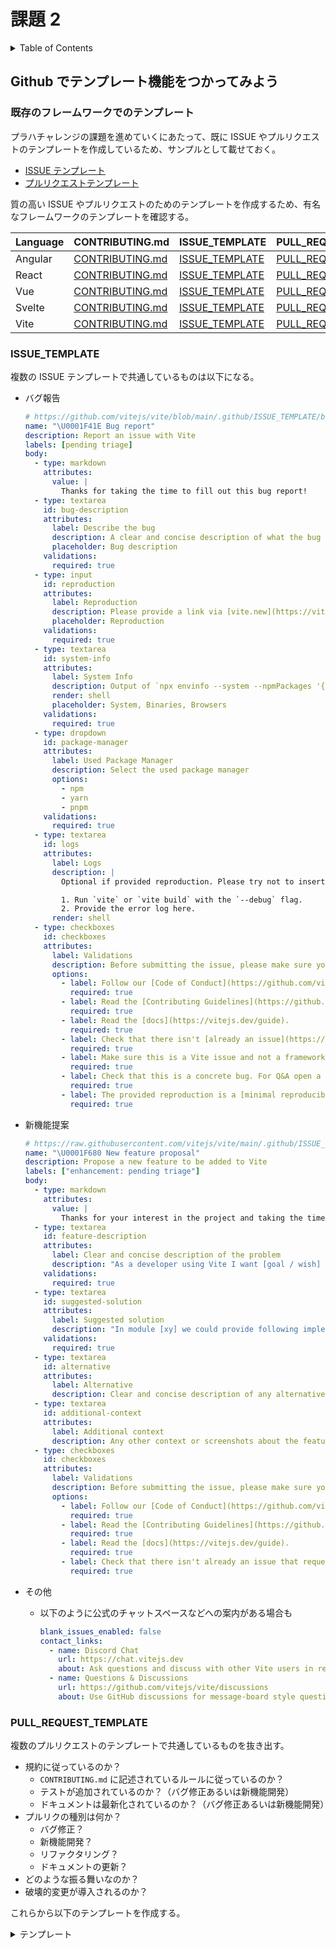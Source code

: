 # 課題 2

<!-- START doctoc generated TOC please keep comment here to allow auto update -->
<!-- DON'T EDIT THIS SECTION, INSTEAD RE-RUN doctoc TO UPDATE -->
<details>
<summary>Table of Contents</summary>

- [Github でテンプレート機能をつかってみよう](#github-%E3%81%A7%E3%83%86%E3%83%B3%E3%83%97%E3%83%AC%E3%83%BC%E3%83%88%E6%A9%9F%E8%83%BD%E3%82%92%E3%81%A4%E3%81%8B%E3%81%A3%E3%81%A6%E3%81%BF%E3%82%88%E3%81%86)
  - [既存のフレームワークでのテンプレート](#%E6%97%A2%E5%AD%98%E3%81%AE%E3%83%95%E3%83%AC%E3%83%BC%E3%83%A0%E3%83%AF%E3%83%BC%E3%82%AF%E3%81%A7%E3%81%AE%E3%83%86%E3%83%B3%E3%83%97%E3%83%AC%E3%83%BC%E3%83%88)
  - [ISSUE_TEMPLATE](#issue_template)
  - [PULL_REQUEST_TEMPLATE](#pull_request_template)

</details>
<!-- END doctoc generated TOC please keep comment here to allow auto update -->

## Github でテンプレート機能をつかってみよう

### 既存のフレームワークでのテンプレート

プラハチャレンジの課題を進めていくにあたって、既に ISSUE やプルリクエストのテンプレートを作成しているため、サンプルとして載せておく。

- [ISSUE テンプレート](https://github.com/shimopino/praha-challenges/tree/main/.github/ISSUE_TEMPLATE)
- [プルリクエストテンプレート](https://github.com/shimopino/praha-challenges/blob/main/.github/PULL_REQUEST_TEMPLATE.md)

質の高い ISSUE やプルリクエストのためのテンプレートを作成するため、有名なフレームワークのテンプレートを確認する。

| Language | CONTRIBUTING.md                                                                   | ISSUE_TEMPLATE                                                                          | PULL_REQUEST_TEMPLATE                                                                                       |
| :------- | :-------------------------------------------------------------------------------- | :-------------------------------------------------------------------------------------- | :---------------------------------------------------------------------------------------------------------- |
| Angular  | [CONTRIBUTING.md](https://github.com/angular/angular/blob/master/CONTRIBUTING.md) | [ISSUE_TEMPLATE](https://github.com/angular/angular/tree/master/.github/ISSUE_TEMPLATE) | [PULL_REQUEST_TEMPLATE.md](https://github.com/angular/angular/blob/master/.github/PULL_REQUEST_TEMPLATE.md) |
| React    | [CONTRIBUTING.md](https://github.com/facebook/react/blob/main/CONTRIBUTING.md)    | [ISSUE_TEMPLATE](https://github.com/facebook/react/tree/main/.github/ISSUE_TEMPLATE)    | [PULL_REQUEST_TEMPLATE.md](https://github.com/facebook/react/blob/main/.github/PULL_REQUEST_TEMPLATE.md)    |
| Vue      | [CONTRIBUTING.md](https://github.com/vuejs/vue/blob/dev/.github/CONTRIBUTING.md)  | [ISSUE_TEMPLATE](https://github.com/vuejs/vue/tree/dev/.github/ISSUE_TEMPLATE)          | [PULL_REQUEST_TEMPLATE.md](https://github.com/vuejs/vue/blob/dev/.github/PULL_REQUEST_TEMPLATE.md)          |
| Svelte   | [CONTRIBUTING.md](https://github.com/sveltejs/svelte/blob/master/CONTRIBUTING.md) | [ISSUE_TEMPLATE](https://github.com/sveltejs/svelte/tree/master/.github/ISSUE_TEMPLATE) | [PULL_REQUEST_TEMPLATE.md](https://github.com/sveltejs/svelte/blob/master/.github/PULL_REQUEST_TEMPLATE.md) |
| Vite     | [CONTRIBUTING.md](https://github.com/vitejs/vite/blob/main/CONTRIBUTING.md)       | [ISSUE_TEMPLATE](https://github.com/vitejs/vite/tree/main/.github/ISSUE_TEMPLATE)       | [PULL_REQUEST_TEMPLATE.md](https://github.com/vitejs/vite/blob/main/.github/PULL_REQUEST_TEMPLATE.md)       |

### ISSUE_TEMPLATE

複数の ISSUE テンプレートで共通しているものは以下になる。

- バグ報告

  ```yml
  # https://github.com/vitejs/vite/blob/main/.github/ISSUE_TEMPLATE/bug_report.yml
  name: "\U0001F41E Bug report"
  description: Report an issue with Vite
  labels: [pending triage]
  body:
    - type: markdown
      attributes:
        value: |
          Thanks for taking the time to fill out this bug report!
    - type: textarea
      id: bug-description
      attributes:
        label: Describe the bug
        description: A clear and concise description of what the bug is. If you intend to submit a PR for this issue, tell us in the description. Thanks!
        placeholder: Bug description
      validations:
        required: true
    - type: input
      id: reproduction
      attributes:
        label: Reproduction
        description: Please provide a link via [vite.new](https://vite.new/) or a link to a repo that can reproduce the problem you ran into. A [minimal reproduction](https://stackoverflow.com/help/minimal-reproducible-example) is required. If a report is vague (e.g. just a generic error message) and has no reproduction, it will receive a "need reproduction" label. If no reproduction is provided after 3 days, it will be auto-closed.
        placeholder: Reproduction
      validations:
        required: true
    - type: textarea
      id: system-info
      attributes:
        label: System Info
        description: Output of `npx envinfo --system --npmPackages '{vite,@vitejs/*}' --binaries --browsers`
        render: shell
        placeholder: System, Binaries, Browsers
      validations:
        required: true
    - type: dropdown
      id: package-manager
      attributes:
        label: Used Package Manager
        description: Select the used package manager
        options:
          - npm
          - yarn
          - pnpm
      validations:
        required: true
    - type: textarea
      id: logs
      attributes:
        label: Logs
        description: |
          Optional if provided reproduction. Please try not to insert an image but copy paste the log text.

          1. Run `vite` or `vite build` with the `--debug` flag.
          2. Provide the error log here.
        render: shell
    - type: checkboxes
      id: checkboxes
      attributes:
        label: Validations
        description: Before submitting the issue, please make sure you do the following
        options:
          - label: Follow our [Code of Conduct](https://github.com/vitejs/vite/blob/main/CODE_OF_CONDUCT.md)
            required: true
          - label: Read the [Contributing Guidelines](https://github.com/vitejs/vite/blob/main/CONTRIBUTING.md).
            required: true
          - label: Read the [docs](https://vitejs.dev/guide).
            required: true
          - label: Check that there isn't [already an issue](https://github.com/vitejs/vite/issues) that reports the same bug to avoid creating a duplicate.
            required: true
          - label: Make sure this is a Vite issue and not a framework-specific issue. For example, if it's a Vue SFC related bug, it should likely be reported to https://github.com/vuejs/vue-next instead.
            required: true
          - label: Check that this is a concrete bug. For Q&A open a [GitHub Discussion](https://github.com/vitejs/vite/discussions) or join our [Discord Chat Server](https://chat.vitejs.dev/).
            required: true
          - label: The provided reproduction is a [minimal reproducible example](https://stackoverflow.com/help/minimal-reproducible-example) of the bug.
            required: true
  ```

- 新機能提案

  ```yml
  # https://raw.githubusercontent.com/vitejs/vite/main/.github/ISSUE_TEMPLATE/feature_request.yml
  name: "\U0001F680 New feature proposal"
  description: Propose a new feature to be added to Vite
  labels: ["enhancement: pending triage"]
  body:
    - type: markdown
      attributes:
        value: |
          Thanks for your interest in the project and taking the time to fill out this feature report!
    - type: textarea
      id: feature-description
      attributes:
        label: Clear and concise description of the problem
        description: "As a developer using Vite I want [goal / wish] so that [benefit]. If you intend to submit a PR for this issue, tell us in the description. Thanks!"
      validations:
        required: true
    - type: textarea
      id: suggested-solution
      attributes:
        label: Suggested solution
        description: "In module [xy] we could provide following implementation..."
      validations:
        required: true
    - type: textarea
      id: alternative
      attributes:
        label: Alternative
        description: Clear and concise description of any alternative solutions or features you've considered.
    - type: textarea
      id: additional-context
      attributes:
        label: Additional context
        description: Any other context or screenshots about the feature request here.
    - type: checkboxes
      id: checkboxes
      attributes:
        label: Validations
        description: Before submitting the issue, please make sure you do the following
        options:
          - label: Follow our [Code of Conduct](https://github.com/vitejs/vite/blob/main/CODE_OF_CONDUCT.md)
            required: true
          - label: Read the [Contributing Guidelines](https://github.com/vitejs/vite/blob/main/CONTRIBUTING.md).
            required: true
          - label: Read the [docs](https://vitejs.dev/guide).
            required: true
          - label: Check that there isn't already an issue that request the same feature to avoid creating a duplicate.
            required: true
  ```

- その他

  - 以下のように公式のチャットスペースなどへの案内がある場合も

    ```yml
    blank_issues_enabled: false
    contact_links:
      - name: Discord Chat
        url: https://chat.vitejs.dev
        about: Ask questions and discuss with other Vite users in real time.
      - name: Questions & Discussions
        url: https://github.com/vitejs/vite/discussions
        about: Use GitHub discussions for message-board style questions and discussions.
    ```

### PULL_REQUEST_TEMPLATE

複数のプルリクエストのテンプレートで共通しているものを抜き出す。

- 規約に従っているのか？
  - `CONTRIBUTING.md` に記述されているルールに従っているのか？
  - テストが追加されているのか？（バグ修正あるいは新機能開発）
  - ドキュメントは最新化されているのか？（バグ修正あるいは新機能開発）
- プルリクの種別は何か？
  - バグ修正？
  - 新機能開発？
  - リファクタリング？
  - ドキュメントの更新？
- どのような振る舞いなのか？
- 破壊的変更が導入されるのか？

これらから以下のテンプレートを作成する。

<details>
<summary>テンプレート</summary>
<div>

```md
<!-- Thank you for contributing! -->

### Description

<!-- Please insert your description here and provide especially info about the "what" this PR is solving -->

### Additional context

<!-- e.g. is there anything you'd like reviewers to focus on? -->

---

### What is the purpose of this pull request? <!-- (put an "X" next to an item) -->

- [ ] Bug fix
- [ ] New Feature
- [ ] Documentation update
- [ ] Other

### Before submitting the PR, please make sure you do the following

- [ ] [Contributing Guidelines](https://github.com/vitejs/vite/blob/main/CONTRIBUTING.md) に従っているのか
- [ ] 関連するドキュメントが最新化されているのか
- [ ] 関連するテストコードが追加され、パスしているのか
```

</div>
</details>
